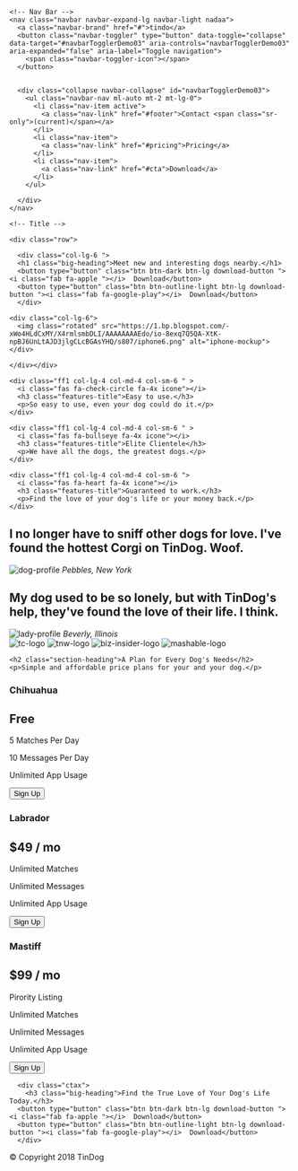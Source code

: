 <!DOCTYPE html>
<html>

<head>
  <meta charset="utf-8">
  <title>TinDog</title>
  <meta name="viewport" content="width=device-width, initial-scale=1">
  <link href="https://fonts.googleapis.com/css2?family=Montserrat&family=Ubuntu:wght@300&display=swap" rel="stylesheet">
  <link rel="stylesheet" href="https://cdn.jsdelivr.net/npm/bootstrap@4.5.3/dist/css/bootstrap.min.css" integrity="sha384-TX8t27EcRE3e/ihU7zmQxVncDAy5uIKz4rEkgIXeMed4M0jlfIDPvg6uqKI2xXr2" crossorigin="anonymous">
  <link rel="stylesheet" href="https://dl.dropboxusercontent.com/s/9kv4fvw9xljhscg/stil.css">

  <script src="https://kit.fontawesome.com/7f00c5fc99.js" crossorigin="anonymous"></script>

</head>

<body>

  <section id="tata" class="colored-section">
  <div class="container-fluid denek">



    <!-- Nav Bar -->
    <nav class="navbar navbar-expand-lg navbar-light nadaa">
      <a class="navbar-brand" href="#">tindo</a>
      <button class="navbar-toggler" type="button" data-toggle="collapse" data-target="#navbarTogglerDemo03" aria-controls="navbarTogglerDemo03" aria-expanded="false" aria-label="Toggle navigation">
        <span class="navbar-toggler-icon"></span>
      </button>


      <div class="collapse navbar-collapse" id="navbarTogglerDemo03">
        <ul class="navbar-nav ml-auto mt-2 mt-lg-0">
          <li class="nav-item active">
            <a class="nav-link" href="#footer">Contact <span class="sr-only">(current)</span></a>
          </li>
          <li class="nav-item">
            <a class="nav-link" href="#pricing">Pricing</a>
          </li>
          <li class="nav-item">
            <a class="nav-link" href="#cta">Download</a>
          </li>
        </ul>

      </div>
    </nav>

    <!-- Title -->

    <div class="row">

      <div class="col-lg-6 ">
      <h1 class="big-heading">Meet new and interesting dogs nearby.</h1>
      <button type="button" class="btn btn-dark btn-lg download-button "><i class="fab fa-apple "></i>  Download</button>
      <button type="button" class="btn btn-outline-light btn-lg download-button "><i class="fab fa-google-play"></i>  Download</button>
      </div>

    <div class="col-lg-6">
      <img class="rotated" src="https://1.bp.blogspot.com/-xWo4HLdCxMY/X4rmlsmbDLI/AAAAAAAAEdo/io-8exq7Q5QA-XtK-npBJ6UnLtAJD3jlgCLcBGAsYHQ/s807/iphone6.png" alt="iphone-mockup">
    </div>

    </div></div>

  </section>


  <!-- Features -->


  <section class="white-section" id="features">
<div class="row">

    <div class="ff1 col-lg-4 col-md-4 col-sm-6 " >
      <i class="fas fa-check-circle fa-4x icone"></i>
      <h3 class="features-title">Easy to use.</h3>
      <p>So easy to use, even your dog could do it.</p>
    </div>

    <div class="ff1 col-lg-4 col-md-4 col-sm-6 " >
      <i class="fas fa-bullseye fa-4x icone"></i>
      <h3 class="features-title">Elite Clientele</h3>
      <p>We have all the dogs, the greatest dogs.</p>
    </div>

    <div class="ff1 col-lg-4 col-md-4 col-sm-6 ">
      <i class="fas fa-heart fa-4x icone"></i>
      <h3 class="features-title">Guaranteed to work.</h3>
      <p>Find the love of your dog's life or your money back.</p>
    </div>

</div>

  </section>


  <!-- Testimonials -->

  <section class="colored-section" id="testimonials">

  <div id="carouselExampleIndicators" class="carousel slide" data-ride="false">

  <div class="carousel-inner">
    <div class="carousel-item active">
      <h2 class="testimonial-text">I no longer have to sniff other dogs for love. I've found the hottest Corgi on TinDog. Woof.</h2>
      <img class="testimonial-image" src="https://1.bp.blogspot.com/-BOkKhYFlq-8/X4rmkihQHGI/AAAAAAAAEdk/gTeHk6XhsC8-zFLyLQPiKgZ57Il-2wqyACLcBGAsYHQ/s300/dog-img.jpg" alt="dog-profile">
      <em>Pebbles, New York</em>    </div>
    <div class="carousel-item">
      <h2 class="testimonial-text">My dog used to be so lonely, but with TinDog's help, they've found the love of their life. I think.</h2>
      <img class="testimonial-image" src="https://1.bp.blogspot.com/-MXlgKWJH_Ck/X4rml9KraKI/AAAAAAAAEds/MQI8EluYC7MLv_7m-N30Ubi7UR0gRa1ZwCLcBGAsYHQ/s300/lady-img.jpg" alt="lady-profile">
      <em>Beverly, Illinois</em>    </div>

  </div>
  <a class="carousel-control-prev" href="#carouselExampleIndicators" role="button" data-slide="prev">
    <span class="carousel-control-prev-icon"></span>
  </a>
  <a class="carousel-control-next" href="#carouselExampleIndicators" role="button" data-slide="next">
    <span class="carousel-control-next-icon"></span>
  </a>
</div>





  </section>


  <!-- Press -->

  <section class="colored-section" id="press">
    <img class="press-logo" src="https://1.bp.blogspot.com/-SqVP4vHDnmk/X4rmkiybUjI/AAAAAAAAEdc/W5daSFq68tMTpysLTF30GvDWefSJvy6egCLcBGAsYHQ/s300/TechCrunch.png" alt="tc-logo">
    <img class="press-logo" src="https://1.bp.blogspot.com/-fhPQLnWaPzk/X4rmmasOP-I/AAAAAAAAEd0/v-NcgcLDNNoyL4UKaKW00aK9cp3hMVHTwCLcBGAsYHQ/s300/tnw.png" alt="tnw-logo">
    <img class="press-logo" src="https://1.bp.blogspot.com/-NHa4wQOis7s/X4rmkiSE0bI/AAAAAAAAEdg/e0GbhI7aThk09_Gfia25XCLFRMwQ7c9xACLcBGAsYHQ/s300/bizinsider.png" alt="biz-insider-logo">
    <img class="press-logo" src="https://1.bp.blogspot.com/-AGIoNfk3mT0/X4rml2uYm5I/AAAAAAAAEdw/tg3K3np4opkOs-7XQPy-lJLClAaJDvgRQCLcBGAsYHQ/s300/mashable.png" alt="mashable-logo">

  </section>


  <!-- Pricing -->

  <section class="white-section"  id="pricing">

    <h2 class="section-heading">A Plan for Every Dog's Needs</h2>
    <p>Simple and affordable price plans for your and your dog.</p>

<div class="row">
  <div class="pricing-column col-lg-4 col-md-6 col-sm-12">
    <div class="card">
      <div class="card-header">
        <h3>Chihuahua</h3>
      </div>
      <div class="card-body">
        <h2 class="pricing-text">Free</h2>
        <p>5 Matches Per Day</p>
        <p>10 Messages Per Day</p>
        <p>Unlimited App Usage</p>
        <button class="btn btn-lg btn-block btn-outline-dark" type="button">Sign Up</button>
      </div>
    </div>
  </div>

<div class="pricing-column col-lg-4 col-md-6 col-sm-12">
  <div class="card">
    <div class="card-header">
      <h3>Labrador</h3>
    </div>
    <div class="card-body">
      <h2 class="pricing-text">$49 / mo</h2>
      <p>Unlimited Matches</p>
      <p>Unlimited Messages</p>
      <p>Unlimited App Usage</p>
      <button class="btn btn-lg btn-block btn-dark" type="button">Sign Up</button>
    </div>
  </div>
</div>

<div class="pricing-column col-lg-4  col-sm-12">
  <div class="card">
    <div class="card-header">
      <h3>Mastiff</h3>
    </div>
    <div class="card-body">
      <h2 class="pricing-text">$99 / mo</h2>
      <p>Pirority Listing</p>
      <p>Unlimited Matches</p>
      <p>Unlimited Messages</p>
      <p>Unlimited App Usage</p>
      <button class="btn btn-lg btn-block btn-dark" type="button">Sign Up</button>
    </div>
  </div>
</div>


</div>

  </section>


  <!-- Call to Action -->

  <section class="colored-section" id="cta">

      <div class="ctax">
        <h3 class="big-heading">Find the True Love of Your Dog's Life Today.</h3>
      <button type="button" class="btn btn-dark btn-lg download-button "><i class="fab fa-apple "></i>  Download</button>
      <button type="button" class="btn btn-outline-light btn-lg download-button "><i class="fab fa-google-play"></i>  Download</button>
      </div>


  </section>


  <!-- Footer -->

  <footer class="white-section"  id="footer">
<i class="fab fa-twitter lolo"></i>
<i class="fab fa-facebook-f lolo"></i>
<i class="fab fa-instagram lolo"></i>
<i class="fas fa-envelope lolo"></i>
    <p>© Copyright 2018 TinDog</p>

  </footer>

  <script src="https://code.jquery.com/jquery-3.5.1.slim.min.js" integrity="sha384-DfXdz2htPH0lsSSs5nCTpuj/zy4C+OGpamoFVy38MVBnE+IbbVYUew+OrCXaRkfj" crossorigin="anonymous"></script>
  <script src="https://cdn.jsdelivr.net/npm/popper.js@1.16.1/dist/umd/popper.min.js" integrity="sha384-9/reFTGAW83EW2RDu2S0VKaIzap3H66lZH81PoYlFhbGU+6BZp6G7niu735Sk7lN" crossorigin="anonymous"></script>
  <script src="https://cdn.jsdelivr.net/npm/bootstrap@4.5.3/dist/js/bootstrap.min.js" integrity="sha384-w1Q4orYjBQndcko6MimVbzY0tgp4pWB4lZ7lr30WKz0vr/aWKhXdBNmNb5D92v7s" crossorigin="anonymous"></script>
</body>

</html>
